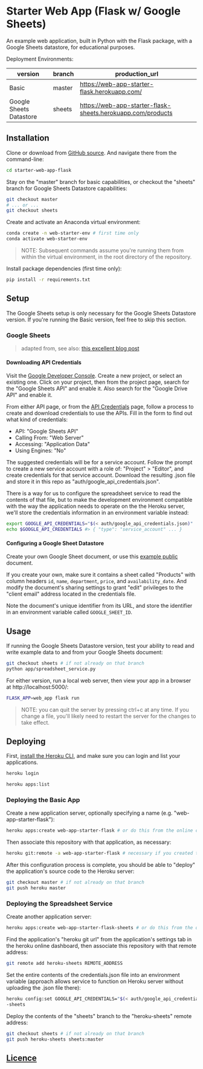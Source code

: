 # Starter Web App (Flask w/ Google Sheets)

An example web application, built in Python with the Flask package, with a Google Sheets datastore, for educational purposes.

Deployment Environments:

version | branch | production_url
--- | --- | ---
Basic | master | https://web-app-starter-flask.herokuapp.com/
Google Sheets Datastore | sheets | https://web-app-starter-flask-sheets.herokuapp.com/products

## Installation

Clone or download from [GitHub source](https://github.com/prof-rossetti/web-app-starter-flask). And navigate there from the command-line:

```sh
cd starter-web-app-flask
```

Stay on the "master" branch for basic capabilities, or checkout the "sheets" branch for Google Sheets Datastore capabilities:

```sh
git checkout master
# ... or ...
git checkout sheets
```

Create and activate an Anaconda virtual environment:

```sh
conda create -n web-starter-env # first time only
conda activate web-starter-env
```

> NOTE: Subsequent commands assume you're running them from within the virtual environment, in the root directory of the repository.

Install package dependencies (first time only):

```sh
pip install -r requirements.txt
```

## Setup

The Google Sheets setup is only necessary for the Google Sheets Datastore version. If you're running the Basic version, feel free to skip this section.

### Google Sheets

> adapted from, see also: [this excellent blog post](https://www.twilio.com/blog/2017/02/an-easy-way-to-read-and-write-to-a-google-spreadsheet-in-python.html)

#### Downloading API Credentials

Visit the [Google Developer Console](https://console.developers.google.com/cloud-resource-manager). Create a new project, or select an existing one. Click on your project, then from the project page, search for the "Google Sheets API" and enable it. Also search for the "Google Drive API" and enable it.

From either API page, or from the [API Credentials](https://console.developers.google.com/apis/credentials) page, follow a process to create and download credentials to use the APIs. Fill in the form to find out what kind of credentials:

  + API: "Google Sheets API"
  + Calling From: "Web Server"
  + Accessing: "Application Data"
  + Using Engines: "No"

The suggested credentials will be for a service account. Follow the prompt to create a new service account with a role of: "Project" > "Editor", and create credentials for that service account. Download the resulting .json file and store it in this repo as "auth/google_api_credentials.json".

There is a way for us to configure the spreadsheet service to read the contents of that file, but to make the development environment compatible with the way the application needs to operate on the the Heroku server, we'll store the credentials information in an environment variable instead:

```sh
export GOOGLE_API_CREDENTIALS="$(< auth/google_api_credentials.json)"
echo $GOOGLE_API_CREDENTIALS #> { "type": "service_account" ... }
```

#### Configuring a Google Sheet Datastore

Create your own Google Sheet document, or use this [example public](https://docs.google.com/spreadsheets/d/1_hisQ9kNjmc-cafIasMue6IQG-ql_6TcqFGpVNOkUSE/edit#gid=0) document.

If you create your own, make sure it contains a sheet called "Products" with column headers `id`, `name`, `department`, `price`, and `availability_date`. And modify the document's sharing settings to grant "edit" privileges to the "client email" address located in the credentials file.

Note the document's unique identifier from its URL, and store the identifier in an environment variable called `GOOGLE_SHEET_ID`.

## Usage

If running the Google Sheets Datastore version, test your ability to read and write example data to and from your Google Sheets document:

```sh
git checkout sheets # if not already on that branch
python app/spreadsheet_service.py
```

For either version, run a local web server, then view your app in a browser at http://localhost:5000/:

```sh
FLASK_APP=web_app flask run
```

> NOTE: you can quit the server by pressing ctrl+c at any time. If you change a file, you'll likely need to restart the server for the changes to take effect.


## Deploying

First, [install the Heroku CLI](https://devcenter.heroku.com/articles/heroku-cli#download-and-install), and make sure you can login and list your applications.

```sh
heroku login

heroku apps:list
```

### Deploying the Basic App

Create a new application server, optionally specifying a name (e.g. "web-app-starter-flask"):

```sh
heroku apps:create web-app-starter-flask # or do this from the online console
```

Then associate this repository with that application, as necessary:

```sh
heroku git:remote -a web-app-starter-flask # necessary if you created the app from the online console
```

After this configuration process is complete, you should be able to "deploy" the application's source code to the Heroku server:

```sh
git checkout master # if not already on that branch
git push heroku master
```

### Deploying the Spreadsheet Service

Create another application server:

```sh
heroku apps:create web-app-starter-flask-sheets # or do this from the online console
```

Find the application's "heroku git url" from the application's settings tab in the heroku online dashboard, then associate this repository with that remote address:

```sh
git remote add heroku-sheets REMOTE_ADDRESS
```

Set the entire contents of the credentials.json file into an environment variable (approach allows service to function on Heroku server without uploading the .json file there):

```sh
heroku config:set GOOGLE_API_CREDENTIALS="$(< auth/google_api_credentials.json)" -a web-app-starter-flask
-sheets
```

Deploy the contents of the "sheets" branch to the "heroku-sheets" remote address:

```sh
git checkout sheets # if not already on that branch
git push heroku-sheets sheets:master
```

## [Licence](/LICENSE.md)
